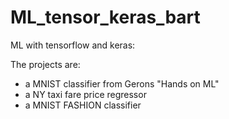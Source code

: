 # ML_tensor_keras_bart
ML with tensorflow and keras:

The projects are:
- a MNIST classifier from Gerons "Hands on ML"
- a NY taxi fare price regressor
- a MNIST FASHION classifier
